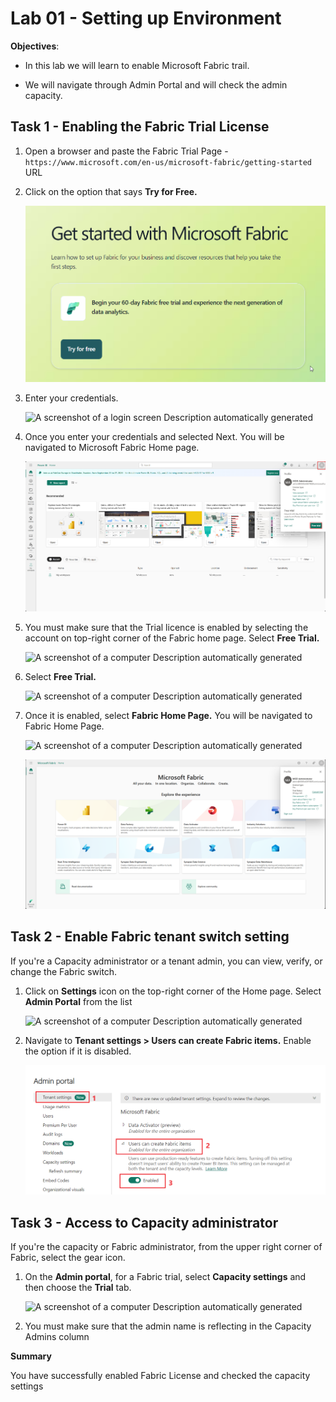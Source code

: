 # Lab 01 - Setting up Environment

**Objectives**:

- In this lab we will learn to enable Microsoft Fabric trail.

- We will navigate through Admin Portal and will check the admin
  capacity.

## Task 1 - Enabling the Fabric Trial License

1.  Open a browser and paste the Fabric Trial Page - ```https://www.microsoft.com/en-us/microsoft-fabric/getting-started```
    URL

2.  Click on the option that says **Try for Free.**

    ![](./media/image1.png)

3.  Enter your credentials.

    ![A screenshot of a login screen Description automatically
generated](./media/image2.png)

4.  Once you enter your credentials and selected Next. You will be
    navigated to Microsoft Fabric Home page.

    ![](./media/image3.png)

5.  You must make sure that the Trial licence is enabled by selecting
    the account on top-right corner of the Fabric home page. Select
    **Free Trial.**

    ![A screenshot of a computer Description automatically
generated](./media/image4.png)

6.  Select **Free Trial.**

    ![A screenshot of a computer Description automatically
generated](./media/image5.png)

7.  Once it is enabled, select **Fabric Home Page.** You will be
    navigated to Fabric Home Page.

    ![A screenshot of a computer Description automatically
generated](./media/image6.png)

    ![](./media/image7.png)

## Task 2 - Enable Fabric tenant switch setting

If you're a Capacity administrator or a tenant admin, you can view,
verify, or change the Fabric switch. 

1.  Click on **Settings** icon on the top-right corner of the Home page.
    Select **Admin Portal** from the list

    ![A screenshot of a computer Description automatically
generated](./media/image8.png)

2.  Navigate to **Tenant settings \> Users can create Fabric items.**
    Enable the option if it is disabled.

    ![](./media/image9.png)

## Task 3 - Access to Capacity administrator

If you're the capacity or Fabric administrator, from the upper right
corner of Fabric, select the gear icon.

1.  On the **Admin portal**, for a Fabric trial, select **Capacity
    settings** and then choose the **Trial** tab.

    ![A screenshot of a computer Description automatically
generated](./media/image10.png)

2.  You must make sure that the admin name is reflecting in the Capacity
    Admins column

**Summary**

You have successfully enabled Fabric License and checked the capacity
settings
